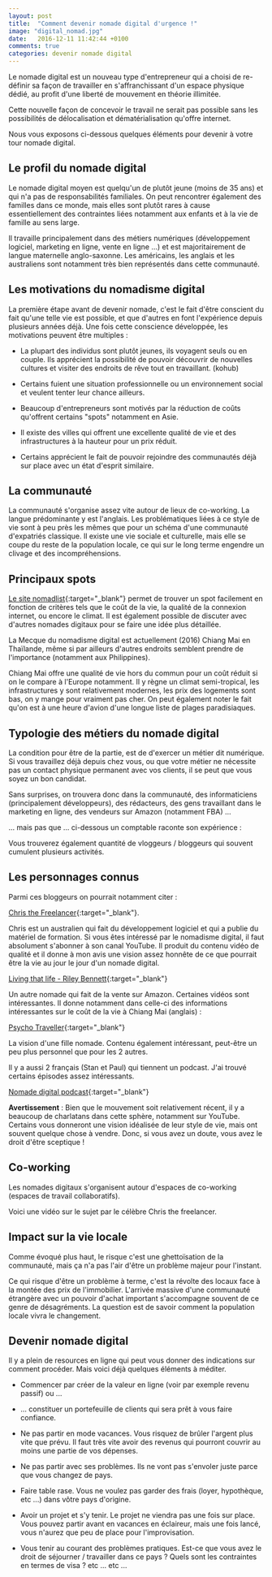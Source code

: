 ```yaml
---
layout: post
title:  "Comment devenir nomade digital d'urgence !"
image: "digital_nomad.jpg"
date:   2016-12-11 11:42:44 +0100
comments: true
categories: devenir nomade digital
---
```

Le nomade digital est un nouveau type d'entrepreneur qui a choisi de re-définir sa façon de travailler en s'affranchissant d'un espace physique dédié, au profit d'une liberté de mouvement en théorie illimitée. 

Cette nouvelle façon de concevoir le travail ne serait pas possible sans les possibilités de délocalisation et dématérialisation qu'offre internet.

Nous vous exposons ci-dessous quelques éléments pour devenir à votre tour nomade digital.

## Le profil du nomade digital

Le nomade digital moyen est quelqu'un de plutôt jeune (moins de 35 ans) et qui n'a pas de responsabilités familiales. On peut rencontrer également des familles dans ce monde, mais elles sont plutôt rares à cause essentiellement des contraintes liées notamment aux enfants et à la vie de famille au sens large.

Il travaille principalement dans des métiers numériques (développement logiciel, marketing en ligne, vente en ligne ...) et est majoritairement de langue maternelle anglo-saxonne. Les américains, les anglais et les australiens sont notamment très bien représentés dans cette communauté. 

## Les motivations du nomadisme digital

La première étape avant de devenir nomade, c'est le fait d'être conscient du fait qu'une telle vie est possible, et que d'autres en font l'expérience depuis plusieurs années déjà. Une fois cette conscience développée, les motivations peuvent être multiples :

* La plupart des individus sont plutôt jeunes, ils voyagent seuls ou en couple. Ils apprécient la possibilité de pouvoir découvrir de nouvelles cultures et visiter des endroits de rêve tout en travaillant. (kohub)

* Certains fuient une situation professionnelle ou un environnement social et veulent tenter leur chance ailleurs.

* Beaucoup d'entrepreneurs sont motivés par la réduction de coûts qu'offrent certains "spots" notamment en Asie.

* Il existe des villes qui offrent une excellente qualité de vie et des infrastructures à la hauteur pour un prix réduit.

* Certains apprécient le fait de pouvoir rejoindre des communautés déjà sur place avec un état d'esprit similaire.

## La communauté

La communauté s'organise assez vite autour de lieux de co-working. La langue prédominante y est l'anglais. Les problématiques liées à ce style de vie sont à peu près les mêmes que pour un schéma d'une communauté d'expatriés classique. Il existe une vie sociale et culturelle, mais elle se coupe du reste de la population locale, ce qui sur le long terme engendre un clivage et des incompréhensions.

## Principaux spots

[Le site nomadlist](https://nomadlist.com/best-cities-for-digital-nomads){:target="_blank"} permet de trouver un spot facilement en fonction de critères tels que le coût de la vie, la qualité de la connexion internet, ou encore le climat. Il est également possible de discuter avec d'autres nomades digitaux pour se faire une idée plus détaillée.

La Mecque du nomadisme digital est actuellement (2016) Chiang Mai en Thaïlande, même si par ailleurs d'autres endroits semblent prendre de l'importance (notamment aux Philippines).

Chiang Mai offre une qualité de vie hors du commun pour un coût réduit si on le compare à l'Europe notamment. Il y règne un climat semi-tropical, les infrastructures y sont relativement modernes, les prix des logements sont bas, on y mange pour vraiment pas cher. On peut également noter le fait qu'on est à une heure d'avion d'une longue liste de plages paradisiaques.

## Typologie des métiers du nomade digital

La condition pour être de la partie, est de d'exercer un métier dit numérique. Si vous travaillez déjà depuis chez vous, ou que votre métier ne nécessite pas un contact physique permanent avec vos clients, il se peut que vous soyez un bon candidat.

Sans surprises, on trouvera donc dans la communauté, des informaticiens (principalement développeurs), des rédacteurs, des gens travaillant dans le marketing en ligne, des vendeurs sur Amazon (notamment FBA) ... 

... mais pas que ... ci-dessous un comptable raconte son expérience :

<object type="application/x-shockwave-flash" style="width:100%; height:366px;" data="//www.youtube.com/v/bb1oH9k4QJM?color2=FBE9EC&amp;version=3">
        <param name="movie" value="//www.youtube.com/v/bb1oH9k4QJM?color2=FBE9EC&amp;version=3" />
        <param name="allowFullScreen" value="true" />
        <param name="allowscriptaccess" value="always" />
</object>

Vous trouverez également quantité de vloggeurs / bloggeurs qui souvent cumulent plusieurs activités.

## Les personnages connus

Parmi ces bloggeurs on pourrait notamment citer :

[Chris the Freelancer](http://christhefreelancer.com/){:target="_blank"}.

Chris est un australien qui fait du développement logiciel et qui a publie du matériel de formation. Si vous êtes intéressé par le nomadisme digital, il faut absolument s'abonner à son canal YouTube. Il produit du contenu vidéo de qualité et il donne à mon avis une vision assez honnête de ce que pourrait être la vie au jour le jour d'un nomade digital.

[Living that life - Riley Bennett](https://www.youtube.com/channel/UCfKl9cAXbHNJWsZQjAYDjpQ){:target="_blank"}

Un autre nomade qui fait de la vente sur Amazon. Certaines vidéos sont intéressantes. Il donne notamment dans celle-ci des informations intéressantes sur le coût de la vie à Chiang Mai (anglais) :

<object type="application/x-shockwave-flash" style="width:100%; height:366px;" data="//www.youtube.com/v/5Ly6rqSL_pc?color2=FBE9EC&amp;version=3">
        <param name="movie" value="//www.youtube.com/v/5Ly6rqSL_pc?color2=FBE9EC&amp;version=3" />
        <param name="allowFullScreen" value="true" />
        <param name="allowscriptaccess" value="always" />
</object>

[Psycho Traveller](https://www.youtube.com/channel/UCfBczdzN3Rf86e7liQYbZRg){:target="_blank"}

La vision d'une fille nomade. Contenu également intéressant, peut-être un peu plus personnel que pour les 2 autres.

<object type="application/x-shockwave-flash" style="width:100%; height:366px;;" data="//www.youtube.com/v/SZH7VMm5QOc?color2=FBE9EC&amp;version=3">
        <param name="movie" value="//www.youtube.com/v/SZH7VMm5QOc?color2=FBE9EC&amp;version=3" />
        <param name="allowFullScreen" value="true" />
        <param name="allowscriptaccess" value="always" />
</object>

Il y a aussi 2 français (Stan et Paul) qui tiennent un podcast. J'ai trouvé certains épisodes assez intéressants.

[Nomade digital podcast](http://nomadedigitalpodcast.com/){:target="_blank"}

**Avertissement** : Bien que le mouvement soit relativement récent, il y a beaucoup de charlatans dans cette sphère, notamment sur YouTube. Certains vous donneront une vision idéalisée de leur style de vie, mais ont souvent quelque chose à vendre. Donc, si vous avez un doute, vous avez le droit d'être sceptique !

## Co-working

Les nomades digitaux s'organisent autour d'espaces de co-working (espaces de travail collaboratifs). 

Voici une vidéo sur le sujet par le célèbre Chris the freelancer.

<object type="application/x-shockwave-flash" style="width:100%; height:366px;;" data="//www.youtube.com/v/81_2BhApfd4?color2=FBE9EC&amp;version=3">
        <param name="movie" value="//www.youtube.com/v/81_2BhApfd4?color2=FBE9EC&amp;version=3" />
        <param name="allowFullScreen" value="true" />
        <param name="allowscriptaccess" value="always" />
</object>

## Impact sur la vie locale

Comme évoqué plus haut, le risque c'est une ghettoïsation de la communauté, mais ça n'a pas l'air d'être un problème majeur pour l'instant.

Ce qui risque d'être un problème à terme, c'est la révolte des locaux face à la montée des prix de l'immobilier. L'arrivée massive d'une communauté étrangère avec un pouvoir d'achat important s'accompagne souvent de ce genre de désagréments. La question est de savoir comment la population locale vivra le changement.

## Devenir nomade digital

Il y a plein de resources en ligne qui peut vous donner des indications sur comment procéder. Mais voici déjà quelques éléments à méditer.

* Commencer par créer de la valeur en ligne (voir par exemple revenu passif) ou ...

* ... constituer un portefeuille de clients qui sera prêt à vous faire confiance.

* Ne pas partir en mode vacances. Vous risquez de brûler l'argent plus vite que prévu. Il faut très vite avoir des revenus qui pourront couvrir au moins une partie de vos dépenses.

* Ne pas partir avec ses problèmes. Ils ne vont pas s'envoler juste parce que vous changez de pays.

* Faire table rase. Vous ne voulez pas garder des frais (loyer, hypothèque, etc ...) dans vôtre pays d'origine.

* Avoir un projet et s'y tenir. Le projet ne viendra pas une fois sur place. Vous pouvez partir avant en vacances en éclaireur, mais une fois lancé, vous n'aurez que peu de place pour l'improvisation.

* Vous tenir au courant des problèmes pratiques. Est-ce que vous avez le droit de séjourner / travailler dans ce pays ? Quels sont les contraintes en termes de visa ? etc ... etc ...


